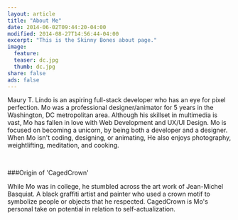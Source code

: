 ```yaml
---
layout: article
title: "About Me"
date: 2014-06-02T09:44:20-04:00
modified: 2014-08-27T14:56:44-04:00
excerpt: "This is the Skinny Bones about page."
image:
  feature:
  teaser: dc.jpg
  thumb: dc.jpg
share: false
ads: false
---
```


Maury T. Líndo is an aspiring full-stack developer who has an eye for pixel perfection. 
Mo was a professional designer/animator for 5 years in the Washington, DC metropolitan area. Although his skillset in multimedia is vast, Mo has fallen in love with Web Development and UX/UI Design. Mo is focused on becoming a unicorn, by being both a developer and a designer. When Mo isn't coding, designing, or animating, He also enjoys photography, weightlifting, meditation, and cooking.

<br>

###Origin of 'CagedCrown'

While Mo was in college, he stumbled across the art work of Jean-Michel Basquiat. A black graffiti artist and painter who used a crown motif to symbolize people or objects that he respected. CagedCrown is Mo's personal take on potential in relation to self-actualization.